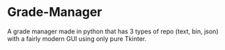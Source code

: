 # Grade-Manager
A grade manager made in python that has 3 types of repo (text, bin, json) with a fairly modern GUI using only pure Tkinter.
